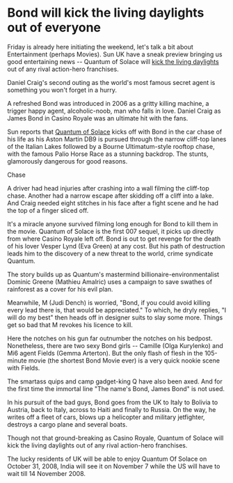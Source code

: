 # Bond will kick the living daylights out of everyone

Friday is already here initiating the weekend, let's talk a bit about Entertainment (perhaps Movies). Sun UK have a sneak preview  bringing us good entertaining news -- Quantum of Solace will <a href="http://www.thesun.co.uk/sol/homepage/showbiz/film/movie_reviews/article1730883.ece">kick the living daylights</a> out of any rival action-hero franchises.

Daniel Craig's second outing as the world's most famous secret agent is something you won't forget in a hurry.

A refreshed Bond was introduced in 2006 as a gritty killing machine, a trigger happy agent, alcoholic-noob, man who falls in love. Daniel Craig as James Bond in Casino Royale was an ultimate hit with the fans.

Sun reports that <a href="http://www.imdb.com/title/tt0830515/">Quantum of Solace</a> kicks off with Bond in the car chase of his life as his Aston Martin DB9 is pursued through the narrow cliff-top lanes of the Italian Lakes followed by a Bourne Ultimatum-style rooftop chase, with the famous Palio Horse Race as a stunning backdrop. The stunts, glamorously dangerous for good reasons.

Chase

A driver had head injuries after crashing into a wall filming the cliff-top chase. Another had a narrow escape after skidding off a cliff into a lake. And Craig needed eight stitches in his face after a fight scene and he had the top of a finger sliced off.

It's a miracle anyone survived filming long enough for Bond to kill them in the movie. Quantum of Solace is the first 007 sequel, it picks up directly from where Casino Royale left off. Bond is out to get revenge for the death of his lover Vesper Lynd (Eva Green) at any cost. But his path of destruction leads him to the discovery of a new threat to the world, crime syndicate Quantum.

The story builds up as Quantum's mastermind billionaire-environmentalist Dominic Greene (Mathieu Amalric) uses a campaign to save swathes of rainforest as a cover for his evil plan.

Meanwhile, M (Judi Dench) is worried, "Bond, if you could avoid killing every lead there is, that would be appreciated." To which, he dryly replies, "I will do my best" then heads off in designer suits to slay some more. Things get so bad that M revokes his licence to kill.

Here the notches on his gun far outnumber the notches on his bedpost. Nonetheless, there are two sexy Bond girls -- Camille (Olga Kurylenko) and Mi6 agent Fields (Gemma Arterton). But the only flash of flesh in the 105-minute movie (the shortest Bond Movie ever) is a very quick nookie scene with Fields.

The smartass quips and camp gadget-king Q have also been axed. And for the first time the immortal line "The name's Bond, James Bond" is not used.

In his pursuit of the bad guys, Bond goes from the UK to Italy to Bolivia to Austria, back to Italy, across to Haiti and finally to Russia. On the way, he writes off a fleet of cars, blows up a helicopter and military jetfighter, destroys a cargo plane and several boats.

Though not that ground-breaking as Casino Royale, Quantum of Solace will kick the living daylights out of any rival action-hero franchises.

The lucky residents of UK will be able to enjoy Quantum Of Solace on October 31, 2008, India will see it on November 7 while the US will have to wait till 14 November 2008.
